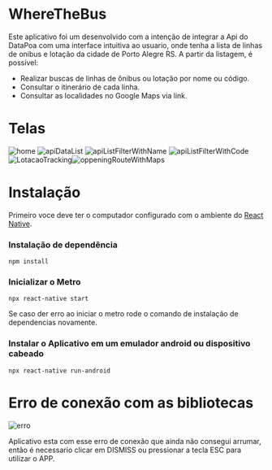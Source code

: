# WhereTheBus
Este aplicativo foi um desenvolvido com a intenção de integrar a Api do DataPoa com uma interface intuitiva ao usuario, onde tenha a lista de linhas de onibus e lotação da cidade de Porto Alegre RS.
A partir da listagem, é possível:
- Realizar buscas de linhas de ônibus ou lotação por nome ou código.
- Consultar o itinerário de cada linha.
- Consultar as localidades no Google Maps via link.

# Telas
![home](https://user-images.githubusercontent.com/40700896/229917457-b824723e-39e5-46df-941a-e0bd38bd87f7.png) ![apiDataList](https://user-images.githubusercontent.com/40700896/229921772-969f93b7-3fb4-4c7a-9ddd-34da4b696e41.png) ![apiListFilterWithName](https://user-images.githubusercontent.com/40700896/229922345-28be5ecd-bbf2-4e4a-94a3-50001c7bd29d.png)
![apiListFilterWithCode](https://user-images.githubusercontent.com/40700896/229922511-62a2f97b-9ddd-4e5a-9a5b-bf7bb00dbc26.png)
![LotacaoTracking](https://user-images.githubusercontent.com/40700896/229922534-e42efaf6-c84e-4eff-8cbf-d849e10b78bd.png)![oppeningRouteWithMaps](https://user-images.githubusercontent.com/40700896/229922540-99c7ec0e-d094-4544-aa87-8c74521e8824.png)

# Instalação
Primeiro voce deve ter o computador configurado com o ambiente do [React Native](https://reactnative.dev/docs/environment-setup).

### Instalação de dependência
```
npm install
```

### Inicializar o Metro
```
npx react-native start
```
Se caso der erro ao iniciar o metro rode o comando de instalação de dependencias novamente.

### Instalar o Aplicativo em um emulador android ou dispositivo cabeado
```
npx react-native run-android
```

# Erro de conexão com as bibliotecas
![erro](https://user-images.githubusercontent.com/40700896/229924852-836e7b60-2d04-4051-994f-6b319f8374cd.png)

Aplicativo esta com esse erro de conexão que ainda não consegui arrumar, então é necessario clicar em DISMISS ou pressionar a tecla ESC para utilizar o APP.

